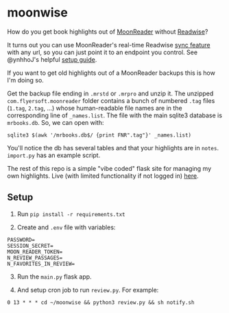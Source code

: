 # moonwise
How do you get book highlights out of [MoonReader](https://www.moondownload.com/) without [Readwise](https://readwise.io/)?

It turns out you can use MoonReader's real-time Readwise [sync feature](https://docs.readwise.io/readwise/docs/importing-highlights/moon-reader) with any url, so you can just point it to an endpoint you control. See @ynhhoJ's helpful [setup guide](https://github.com/ynhhoJ/moon-reader-highlights/blob/master/READER_SETUP.md).

If you want to get old highlights out of a MoonReader backups this is how I'm doing so.

Get the backup file ending in `.mrstd` or `.mrpro` and unzip it. The unzipped `com.flyersoft.moonreader` folder contains a bunch of numbered `.tag` files (`1.tag`, `2.tag`, ...) whose human-readable file names are in the corresponding line of `_names.list`. The file with the main sqlite3 database is `mrbooks.db`. So, we can open with:

```{bash}
sqlite3 $(awk '/mrbooks.db$/ {print FNR".tag"}' _names.list)
```

You'll notice the db has several tables and that your highlights are in `notes`. `import.py` has an example script.


The rest of this repo is a simple "vibe coded" flask site for managing my own highlights. Live (with limited functionality if not logged in) [here](https://highlights.ecntu.com/).

## Setup

1. Run `pip install -r requirements.txt`

2. Create and `.env` file with variables:
```{bash}
PASSWORD=
SESSION_SECRET=
MOON_READER_TOKEN=
N_REVIEW_PASSAGES=
N_FAVORITES_IN_REVIEW=
```

3. Run the `main.py` flask app.

4. And setup cron job to run `review.py`. For example:

```{text}
0 13 * * * cd ~/moonwise && python3 review.py && sh notify.sh
```
